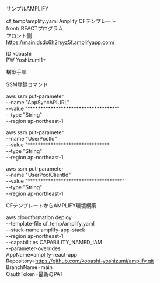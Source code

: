 サンプルAMPLIFY  

cf_temp/amplify.yaml    Amplify CFテンプレート  
front/    REACTプログラム  
フロント側  
https://main.dsdx6h2rsyz5f.amplifyapp.com/
  
ID kobashi  
PW Yoshizumi1+



構築手順  

SSM登録コマンド  

aws ssm put-parameter \
  --name "AppSyncAPIURL" \
  --value "***********************************" \
  --type "String" \
  --region ap-northeast-1

aws ssm put-parameter \
  --name "UserPoolId" \
  --value "******************************** \
  --type "String" \
  --region ap-northeast-1

aws ssm put-parameter \
  --name "UserPoolClientId" \
  --value "*************************************" \
  --type "String" \
  --region ap-northeast-1




CFテンプレートからAMPLIFY環境構築

aws cloudformation deploy \
  --template-file cf_temp/amplify.yaml \
  --stack-name amplify-app-stack \
  --region ap-northeast-1 \
  --capabilities CAPABILITY_NAMED_IAM \
  --parameter-overrides \
    AppName=amplify-react-app \
    Repository=https://github.com/kobashi-yoshizumi/amplify.git \
    BranchName=main \
    OauthToken=最新のPAT






